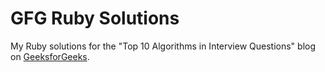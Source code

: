 # GFG Ruby Solutions
My Ruby solutions for the "Top 10 Algorithms in Interview Questions" blog on [GeeksforGeeks](https://www.geeksforgeeks.org/dsa/top-10-algorithms-in-interview-questions/).
